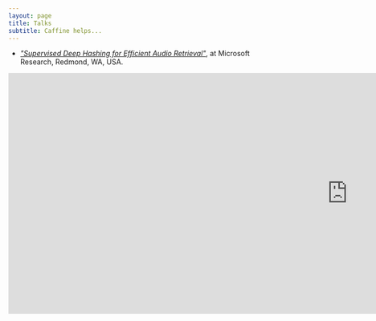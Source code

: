 ```yaml
---
layout: page
title: Talks
subtitle: Caffine helps...
---
```


* [_"Supervised Deep Hashing for Efficient Audio Retrieval"_](https://www.microsoft.com/en-us/research/video/supervised-deep-hashing-for-efficient-audio-retrieval/), at Microsoft Research, Redmond, WA, USA. 
<iframe width="1349" height="480" src="https://www.youtube.com/embed/yg-Hbu9GbRs" frameborder="0" allow="accelerometer; autoplay; encrypted-media; gyroscope; picture-in-picture" allowfullscreen></iframe>